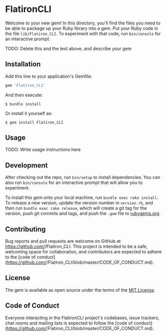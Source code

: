 # FlatironCLI

Welcome to your new gem! In this directory, you'll find the files you need to be able to package up your Ruby library into a gem. Put your Ruby code in the file `lib/Flatiron_CLI`. To experiment with that code, run `bin/console` for an interactive prompt.

TODO: Delete this and the text above, and describe your gem

## Installation

Add this line to your application's Gemfile:

```ruby
gem 'Flatiron_CLI'
```

And then execute:

    $ bundle install

Or install it yourself as:

    $ gem install Flatiron_CLI

## Usage

TODO: Write usage instructions here

## Development

After checking out the repo, run `bin/setup` to install dependencies. You can also run `bin/console` for an interactive prompt that will allow you to experiment.

To install this gem onto your local machine, run `bundle exec rake install`. To release a new version, update the version number in `version.rb`, and then run `bundle exec rake release`, which will create a git tag for the version, push git commits and tags, and push the `.gem` file to [rubygems.org](https://rubygems.org).

## Contributing

Bug reports and pull requests are welcome on GitHub at https://github.com/<github username>/Flatiron_CLI. This project is intended to be a safe, welcoming space for collaboration, and contributors are expected to adhere to the [code of conduct](https://github.com/<github username>/Flatiron_CLI/blob/master/CODE_OF_CONDUCT.md).


## License

The gem is available as open source under the terms of the [MIT License](https://opensource.org/licenses/MIT).

## Code of Conduct

Everyone interacting in the FlatironCLI project's codebases, issue trackers, chat rooms and mailing lists is expected to follow the [code of conduct](https://github.com/<github username>/Flatiron_CLI/blob/master/CODE_OF_CONDUCT.md).
